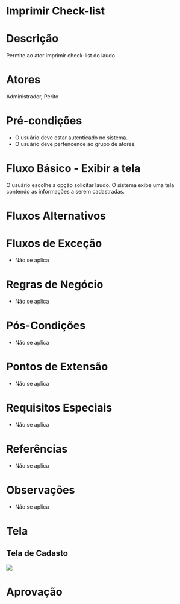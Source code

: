
# Imprimir Check-list

# Descrição

Permite ao ator imprimir check-list do laudo

# Atores

Administrador, Perito


# Pré-condições

- O usuário deve estar autenticado no sistema.
- O usuário deve pertencence ao grupo de atores.

# Fluxo Básico - Exibir a tela

O usuário escolhe a opção solicitar laudo.
O sistema exibe uma tela contendo as informações a serem cadastradas.


# Fluxos Alternativos


# Fluxos de Exceção

- Não se aplica

# Regras de Negócio

- Não se aplica

# Pós-Condições

- Não se aplica

# Pontos de Extensão

- Não se aplica

# Requisitos Especiais

- Não se aplica

# Referências

- Não se aplica

# Observações

- Não se aplica


# Tela

## Tela de Cadasto
[![](https://img.plantuml.biz/plantuml/svg/lLJDQjj04BuBz0u3lIsrf4XMgKqmQUMq5EpOaDv26ZQx6sVnIglkhWgfunVfjOT2eT1dg5-i8qMfQzUjyQKhT93uVcQ-6TRtJgoZnbcg741LAatv5JNlA_b1NobQSUrxnzRTAJ7mlHeqb7HcQ0uBtmDuITbyPdHLy4mhRU39pJDyKjzR8YlyHPlBegGrYPSIZgB8zvnqIi2Rl3GobmROhM3pZfBMGUjvAoWN1bwSPfEnxzrexV3h704Yfy05J8LPVMEImdWwVkrxZ9PEwW8oVVh8QGfSdyKxGaQrDfpz-4u87BEwulwrgiI0a3Y9aqwS4h998cGeB3DozMNrMHFI1wOBAvWJhZ90kIobPRAOWL3IFGKhEA2-a9NDDTzK2hQ5ts8ZjU986v63B6s5yJGXMkc0viB1FSBE7NMLhO6jB602fJPxr8VKDJ5bb5FhJ5DxT1H6tJ2EuXILs_QDu8CMhN0IJZJ0E8pI1hZ7PQGPLV8ZtHbFv_U0EXXHWBP8MdrIJk8GSPU4MLFZvs6KF5GNH_tatzR1zcnH5pT2EcstHrYV9EqcQT9DiOo_nxs3bYGnBWOSG5jkVju_b3PXsfZLrmBtjO-hntcOv-4TdkN-jeQYg6eYr_rThH52pdIEOwlD3jh8bfrDNzLaPFTwlQ1zExtUBl3ashROWvs2_qVwOoBh7stUBMHnyNW1NQBHHKOB9XGrbuWAcYliH1IyllD-0W00)](https://editor.plantuml.com/uml/lLJDQjj04BuBz0u3lIsrf4XMgKqmQUMq5EpOaDv26ZQx6sVnIglkhWgfunVfjOT2eT1dg5-i8qMfQzUjyQKhT93uVcQ-6TRtJgoZnbcg741LAatv5JNlA_b1NobQSUrxnzRTAJ7mlHeqb7HcQ0uBtmDuITbyPdHLy4mhRU39pJDyKjzR8YlyHPlBegGrYPSIZgB8zvnqIi2Rl3GobmROhM3pZfBMGUjvAoWN1bwSPfEnxzrexV3h704Yfy05J8LPVMEImdWwVkrxZ9PEwW8oVVh8QGfSdyKxGaQrDfpz-4u87BEwulwrgiI0a3Y9aqwS4h998cGeB3DozMNrMHFI1wOBAvWJhZ90kIobPRAOWL3IFGKhEA2-a9NDDTzK2hQ5ts8ZjU986v63B6s5yJGXMkc0viB1FSBE7NMLhO6jB602fJPxr8VKDJ5bb5FhJ5DxT1H6tJ2EuXILs_QDu8CMhN0IJZJ0E8pI1hZ7PQGPLV8ZtHbFv_U0EXXHWBP8MdrIJk8GSPU4MLFZvs6KF5GNH_tatzR1zcnH5pT2EcstHrYV9EqcQT9DiOo_nxs3bYGnBWOSG5jkVju_b3PXsfZLrmBtjO-hntcOv-4TdkN-jeQYg6eYr_rThH52pdIEOwlD3jh8bfrDNzLaPFTwlQ1zExtUBl3ashROWvs2_qVwOoBh7stUBMHnyNW1NQBHHKOB9XGrbuWAcYliH1IyllD-0W00)


# Aprovação

